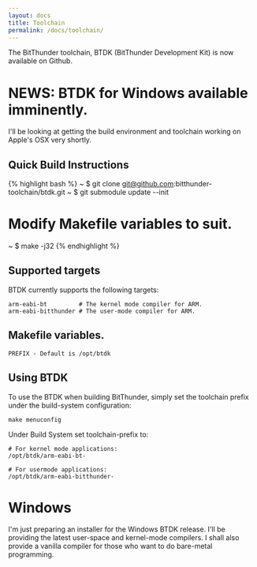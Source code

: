 ```yaml
---
layout: docs
title: Toolchain
permalink: /docs/toolchain/
---
```


The BitThunder toolchain, BTDK (BitThunder Development Kit) is now available
on Github.

# NEWS: BTDK for Windows available imminently.
I'll be looking at getting the build environment and toolchain working on Apple's OSX very shortly.

## Quick Build Instructions

{% highlight bash %}
~ $ git clone git@github.com:bitthunder-toolchain/btdk.git
~ $ git submodule update --init
# Modify Makefile variables to suit.
~ $ make -j32
{% endhighlight %}

## Supported targets

BTDK currently supports the following targets:

    arm-eabi-bt         # The kernel mode compiler for ARM.
    arm-eabi-bitthunder # The user-mode compiler for ARM.

## Makefile variables.

    PREFIX - Default is /opt/btdk

## Using BTDK

To use the BTDK when building BitThunder, simply set the toolchain prefix
under the build-system configuration:

    make menuconfig

Under Build System set toolchain-prefix to:

    # For kernel mode applications:
	/opt/btdk/arm-eabi-bt-

	# For usermode applications:
	/opt/btdk/arm-eabi-bitthunder-


# Windows

I'm just preparing an installer for the Windows BTDK release. I'll be providing the latest user-space and kernel-mode compilers.
I shall also provide a vanilla compiler for those who want to do bare-metal programming.
